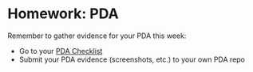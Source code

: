 # Homework: PDA

Remember to gather evidence for your PDA this week:

- Go to your [PDA Checklist](https://github.com/codeclan/pda/tree/master/Student%20Checklist)
- Submit your PDA evidence (screenshots, etc.) to your own PDA repo
